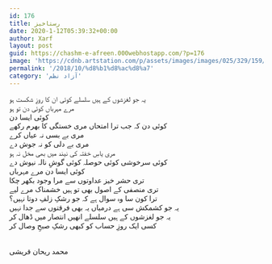 ```yaml
---
id: 176
title: رستاخیز
date: 2020-1-12T05:39:32+00:00
author: Xarf
layout: post
guid: https://chashm-e-afreen.000webhostapp.com/?p=176
image: 'https://cdnb.artstation.com/p/assets/images/images/025/329/159/medium/zhibin-jiang-banmen2-0103293-1.jpg?1585467773'
permalink: '/2018/10/%d8%b1%d8%ac%d8%a7'
category: 'آزاد نظم'
---
```



یہ جو لغزشوں کے ہیں سلسلے کوئی ان کا روزِ شکست ہو<br/>
مرے مہرباں کوئی دن تو ہو<br/>
کوئی ایسا دن<br/>
کوئی دن کہ جب ترا امتحاں مری خستگی کا بھرم رکھے<br/>
مری بے بسی نہ عیاں کرے<br/>
مری بے دلی کو نہ جوش دے<br/>
مری یاسِ خفتہ کی نیند میں بھی مخل نہ ہو<br/>
کوئی سرخوشی کوئی حوصلہ کوئی گوشِ نالہ نیوش دے<br/>
کوئی ایسا دن مرے مہرباں<br/>
تری حشر خیز عداوتوں سے مرا وجود بکھر چکا<br/>
تری منصفی کے اصول بھی تو ہیں خشمناک مرے لیے<br/>
ترا کون سا وہ سوال ہے کہ جو رشکِ زلفِ دوتا نہیں؟<br/>
یہ جو کشمکش سی ہے درمیاں یہ بھی فرقتوں سے جدا نہیں<br/>
یہ جو لغزشوں کے ہیں سلسلے انھیں انتصار میں ڈھال کر<br/>
کسی ایک روزِ حساب کو کبھی رشکِ صبحِ وصال کر<br/>
<br/>
<br/>
محمد ریحان قریشی
